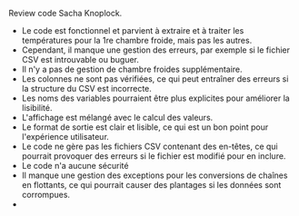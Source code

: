 Review code Sacha Knoplock.

- Le code est fonctionnel et parvient à extraire et à traiter les températures pour la 1re chambre froide, mais pas les autres.
- Cependant, il manque une gestion des erreurs, par exemple si le fichier CSV est introuvable ou buguer.
- Il n'y a pas de gestion de chambre froides supplémentaire.
- Les colonnes ne sont pas vérifiées, ce qui peut entraîner des erreurs si la structure du CSV est incorrecte.
- Les noms des variables pourraient être plus explicites pour améliorer la lisibilité.
- L'affichage est mélangé avec le calcul des valeurs.
- Le format de sortie est clair et lisible, ce qui est un bon point pour l'expérience utilisateur.
- Le code ne gère pas les fichiers CSV contenant des en-têtes, ce qui pourrait provoquer des erreurs si le fichier est modifié pour en inclure.
- Le code n'a aucune sécurité
- Il manque une gestion des exceptions pour les conversions de chaînes en flottants, ce qui pourrait causer des plantages si les données sont corrompues.
- 
